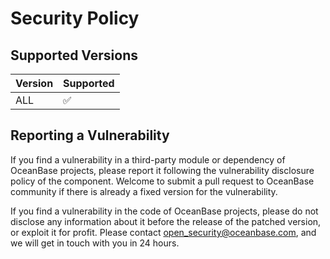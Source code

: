 # Security Policy

## Supported Versions

| Version |     Supported      |
|---------|--------------------|
| ALL     | :white_check_mark: |

## Reporting a Vulnerability

If you find a vulnerability in a third-party module or dependency of OceanBase projects, please report it following the vulnerability disclosure policy of the component. Welcome to submit a pull request to OceanBase community if there is already a fixed version for the vulnerability.

If you find a vulnerability in the code of OceanBase projects, please do not disclose any information about it before the release of the patched version, or exploit it for profit. Please contact open_security@oceanbase.com, and we will get in touch with you in 24 hours.
